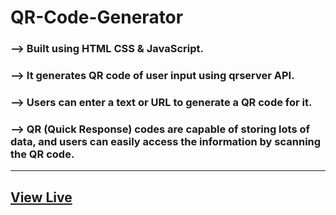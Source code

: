 # QR-Code-Generator
### --> Built using HTML CSS & JavaScript.
### --> It generates QR code of user input using qrserver API.
### --> Users can enter a text or URL to generate a QR code for it.
### --> QR (Quick Response) codes are capable of storing lots of data, and users can easily access the information by scanning the QR code.
---
<a href="https://ayushkumar6669.github.io/QR-Code-generator/">View Live</a>
---
